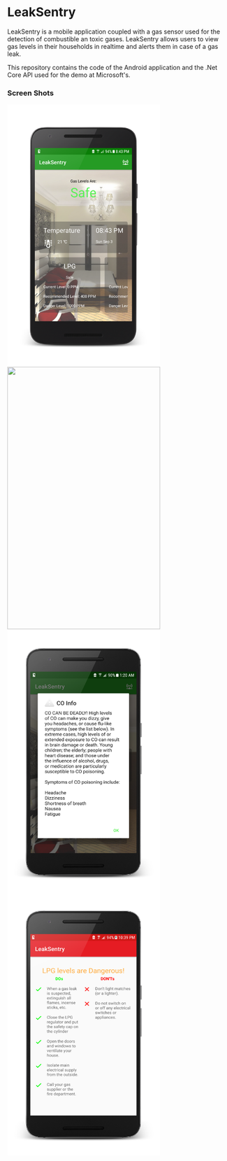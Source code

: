 # LeakSentry 

LeakSentry is a mobile application coupled with a gas sensor used for the detection of combustible an toxic gases. LeakSentry allows users to view gas levels in their households in realtime and alerts them in case of a gas leak. 

This repository contains the code of the Android application and the .Net Core API used for the demo at Microsoft's. 

### Screen Shots 

<img src="https://github.com/mzaart/LeakSentry/blob/master/Screenshots/1.png?raw=true" width="350" height="600" align="left"/>
<img src="https://github.com/mzaart/LeakSentry/blob/master/Screenshots/3.png?raw=true" width="350" height="600"/>
<img src="https://github.com/mzaart/LeakSentry/blob/master/Screenshots/4.png?raw=true" width="350" height="600" align="left"/>
<img src="https://github.com/mzaart/LeakSentry/blob/master/Screenshots/5.png?raw=true" width="350" height="600"/>
